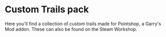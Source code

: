 Custom Trails pack
==================

Here you'll find a collection of custom trails made for Pointshop, a Garry's Mod addon. These can also be found on the Steam Workshop.
